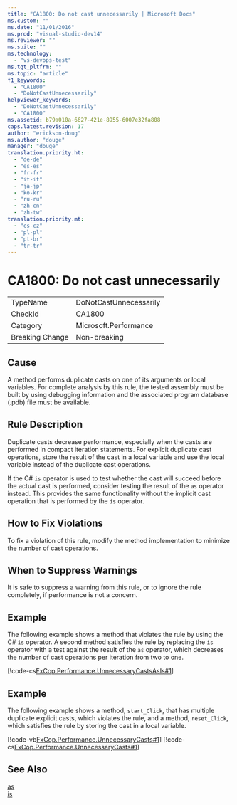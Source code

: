 ```yaml
---
title: "CA1800: Do not cast unnecessarily | Microsoft Docs"
ms.custom: ""
ms.date: "11/01/2016"
ms.prod: "visual-studio-dev14"
ms.reviewer: ""
ms.suite: ""
ms.technology: 
  - "vs-devops-test"
ms.tgt_pltfrm: ""
ms.topic: "article"
f1_keywords: 
  - "CA1800"
  - "DoNotCastUnnecessarily"
helpviewer_keywords: 
  - "DoNotCastUnnecessarily"
  - "CA1800"
ms.assetid: b79a010a-6627-421e-8955-6007e32fa808
caps.latest.revision: 17
author: "erickson-doug"
ms.author: "douge"
manager: "douge"
translation.priority.ht: 
  - "de-de"
  - "es-es"
  - "fr-fr"
  - "it-it"
  - "ja-jp"
  - "ko-kr"
  - "ru-ru"
  - "zh-cn"
  - "zh-tw"
translation.priority.mt: 
  - "cs-cz"
  - "pl-pl"
  - "pt-br"
  - "tr-tr"
---
```

# CA1800: Do not cast unnecessarily
|||  
|-|-|  
|TypeName|DoNotCastUnnecessarily|  
|CheckId|CA1800|  
|Category|Microsoft.Performance|  
|Breaking Change|Non-breaking|  
  
## Cause  
 A method performs duplicate casts on one of its arguments or local variables. For complete analysis by this rule, the tested assembly must be built by using debugging information and the associated program database (.pdb) file must be available.  
  
## Rule Description  
 Duplicate casts decrease performance, especially when the casts are performed in compact iteration statements. For explicit duplicate cast operations, store the result of the cast in a local variable and use the local variable instead of the duplicate cast operations.  
  
 If the C# `is` operator is used to test whether the cast will succeed before the actual cast is performed, consider testing the result of the `as` operator instead. This provides the same functionality without the implicit cast operation that is performed by the `is` operator.  
  
## How to Fix Violations  
 To fix a violation of this rule, modify the method implementation to minimize the number of cast operations.  
  
## When to Suppress Warnings  
 It is safe to suppress a warning from this rule, or to ignore the rule completely, if performance is not a concern.  
  
## Example  
 The following example shows a method that violates the rule by using the C# `is` operator. A second method satisfies the rule by replacing the `is` operator with a test against the result of the `as` operator, which decreases the number of cast operations per iteration from two to one.  
  
 [!code-cs[FxCop.Performance.UnnecessaryCastsAsIs#1](../code-quality/codesnippet/CSharp/ca1800-do-not-cast-unnecessarily_1.cs)]  
  
## Example  
 The following example shows a method, `start_Click`, that has multiple duplicate explicit casts, which violates the rule, and a method, `reset_Click`, which satisfies the rule by storing the cast in a local variable.  
  
 [!code-vb[FxCop.Performance.UnnecessaryCasts#1](../code-quality/codesnippet/VisualBasic/ca1800-do-not-cast-unnecessarily_2.vb)]
 [!code-cs[FxCop.Performance.UnnecessaryCasts#1](../code-quality/codesnippet/CSharp/ca1800-do-not-cast-unnecessarily_2.cs)]  
  
## See Also  
 [as](/dotnet/csharp/language-reference/keywords/as)   
 [is](/dotnet/csharp/language-reference/keywords/is)